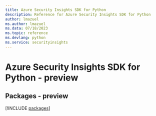 ```yaml
---
title: Azure Security Insights SDK for Python
description: Reference for Azure Security Insights SDK for Python
author: lmazuel
ms.author: lmazuel
ms.data: 07/18/2023
ms.topic: reference
ms.devlang: python
ms.service: securityinsights
---
```

# Azure Security Insights SDK for Python - preview
## Packages - preview
[!INCLUDE [packages](security-insights-index.md)]